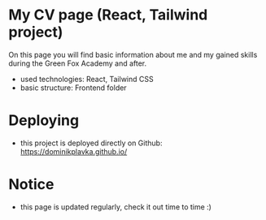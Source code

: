 # My CV page (React, Tailwind project)

On this page you will find basic information about me and my gained skills during the Green Fox Academy and after.

- used technologies: React, Tailwind CSS
- basic structure: Frontend folder
 
# Deploying
- this project is deployed directly on Github: https://dominikplavka.github.io/

# Notice 
- this page is updated regularly, check it out time to time :)
